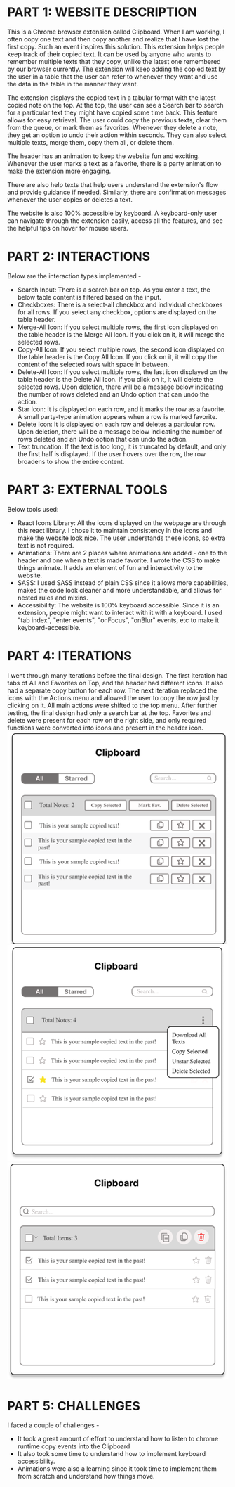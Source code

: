 # PART 1: WEBSITE DESCRIPTION
This is a Chrome browser extension called Clipboard.
When I am working, I often copy one text and then copy another and realize that I have lost the first copy. Such an event inspires this solution. This extension helps people keep track of their copied text. It can be used by anyone who wants to remember multiple texts that they copy, unlike the latest one remembered by our browser currently. The extension will keep adding the copied text by the user in a table that the user can refer to whenever they want and use the data in the table in the manner they want.

The extension displays the copied text in a tabular format with the latest copied note on the top. At the top, the user can see a Search bar to search for a particular text they might have copied some time back. This feature allows for easy retrieval. The user could copy the previous texts, clear them from the queue, or mark them as favorites. Whenever they delete a note, they get an option to undo their action within seconds. They can also select multiple texts, merge them, copy them all, or delete them.

The header has an animation to keep the website fun and exciting. Whenever the user marks a text as a favorite, there is a party animation to make the extension more engaging.

There are also help texts that help users understand the extension's flow and provide guidance if needed. Similarly, there are confirmation messages whenever the user copies or deletes a text.

The website is also 100% accessible by keyboard. A keyboard-only user can navigate through the extension easily, access all the features, and see the helpful tips on hover for mouse users.

# PART 2: INTERACTIONS 
Below are the interaction types implemented -
- Search Input: There is a search bar on top. As you enter a text, the below table content is filtered based on the input.
- Checkboxes: There is a select-all checkbox and individual checkboxes for all rows. If you select any checkbox, options are displayed on the table header.
- Merge-All Icon: If you select multiple rows, the first icon displayed on the table header is the Merge All Icon. If you click on it, it will merge the selected rows.
- Copy-All Icon: If you select multiple rows, the second icon displayed on the table header is the Copy All Icon. If you click on it, it will copy the content of the selected rows with space in between.
- Delete-All Icon: If you select multiple rows, the last icon displayed on the table header is the Delete All Icon. If you click on it, it will delete the selected rows. Upon deletion, there will be a message below indicating the number of rows deleted and an Undo option that can undo the action.
- Star Icon: It is displayed on each row, and it marks the row as a favorite. A small party-type animation appears when a row is marked favorite.
- Delete Icon: It is displayed on each row and deletes a particular row. Upon deletion, there will be a message below indicating the number of rows deleted and an Undo option that can undo the action.
- Text truncation: If the text is too long, it is truncated by default, and only the first half is displayed. If the user hovers over the row, the row broadens to show the entire content.

# PART 3: EXTERNAL TOOLS
Below tools used:
- React Icons Library: All the icons displayed on the webpage are through this react library. I chose it to maintain consistency in the icons and make the website look nice. The user understands these icons, so extra text is not required.
- Animations: There are 2 places where animations are added - one to the header and one when a text is made favorite. I wrote the CSS to make things animate. It adds an element of fun and interactivity to the website.
- SASS: I used SASS instead of plain CSS since it allows more capabilities, makes the code look cleaner and more understandable, and allows for nested rules and mixins.
- Accessibility: The website is 100% keyboard accessible. Since it is an extension, people might want to interact with it with a keyboard. I used "tab index", "enter events", "onFocus", "onBlur" events, etc to make it keyboard-accessible.

# PART 4: ITERATIONS
I went through many iterations before the final design. The first iteration had tabs of All and Favorites on Top, and the header had different icons. It also had a separate copy button for each row. The next iteration replaced the icons with the Actions menu and allowed the user to copy the row just by clicking on it. All main actions were shifted to the top menu. After further testing, the final design had only a search bar at the top. Favorites and delete were present for each row on the right side, and only required functions were converted into icons and present in the header icon.
![Iteration1](images/Iteration1.png)
![Iteration2](images/Iteration2.png)
![Iteration3](images/Iteration3.png)

# PART 5: CHALLENGES
I faced a couple of challenges -
- It took a great amount of effort to understand how to listen to chrome runtime copy events into the Clipboard
- It also took some time to understand how to implement keyboard accessibility.
- Animations were also a learning since it took time to implement them from scratch and understand how things move. 